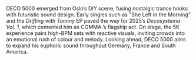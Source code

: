 DECO 5000 emerged from Oslo’s DIY scene, fusing nostalgic trance hooks with futuristic sound design. Early singles such as "She Left in the Morning" and the *Drifting with Tommy* EP paved the way for 2025’s *Decosystema Vol. 1*, which cemented him as COMMA.’s flagship act. On stage, the 5K experience pairs high-BPM sets with reactive visuals, inviting crowds into an emotional rush of colour and melody. Looking ahead, DECO 5000 aims to expand his euphoric sound throughout Germany, France and South America.
